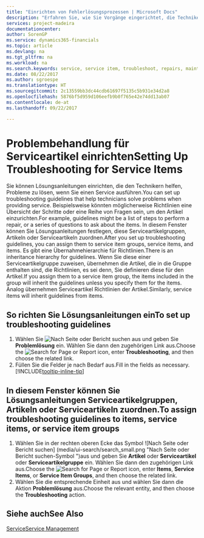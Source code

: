 ```yaml
---
title: "Einrichten von Fehlerlösungsprozessen | Microsoft Docs"
description: "Erfahren Sie, wie Sie Vorgänge eingerichtet, die Techniker helfen, Probleme bei Serviceartikeln zu identifizieren und zu bearbeiten."
services: project-madeira
documentationcenter: 
author: SorenGP
ms.service: dynamics365-financials
ms.topic: article
ms.devlang: na
ms.tgt_pltfrm: na
ms.workload: na
ms.search.keywords: service, service item, troubleshoot, repairs, maintenance
ms.date: 08/22/2017
ms.author: sgroespe
ms.translationtype: HT
ms.sourcegitcommit: 2c13559bb3dc44cdb61697f5135c5b931e34d2a8
ms.openlocfilehash: 5876bf5d959d106eefb9b0f765e42e74dd13ab07
ms.contentlocale: de-at
ms.lasthandoff: 09/22/2017

---
```


# <a name="setting-up-troubleshooting-for-service-items"></a><span data-ttu-id="f9b6a-103">Problembehandlung für Serviceartikel einrichten</span><span class="sxs-lookup"><span data-stu-id="f9b6a-103">Setting Up Troubleshooting for Service Items</span></span>
<span data-ttu-id="f9b6a-104">Sie können Lösungsanleitungen einrichten, die den Technikern helfen, Probleme zu lösen, wenn Sie einen Service ausführen.</span><span class="sxs-lookup"><span data-stu-id="f9b6a-104">You can set up troubleshooting guidelines that help technicians solve problems when providing service.</span></span> <span data-ttu-id="f9b6a-105">Beispielsweise könnten möglicherweise Richtlinien eine Übersicht der Schritte oder eine Reihe von Fragen sein, um den Artikel einzurichten.</span><span class="sxs-lookup"><span data-stu-id="f9b6a-105">For example, guidelines might be a list of steps to perform a repair, or a series of questions to ask about the items.</span></span> <span data-ttu-id="f9b6a-106">In diesem Fenster können Sie Lösungsanleitungen festlegen, diese Serviceartikelgruppen, Artikeln oder Serviceartikeln zuordnen.</span><span class="sxs-lookup"><span data-stu-id="f9b6a-106">After you set up troubleshooting guidelines, you can assign them to service item groups, service items, and items.</span></span> <span data-ttu-id="f9b6a-107">Es gibt eine Übernahmehierarchie für Richtlinien.</span><span class="sxs-lookup"><span data-stu-id="f9b6a-107">There is an inheritance hierarchy for guidelines.</span></span> <span data-ttu-id="f9b6a-108">Wenn Sie diese einer Serviceartikelgruppe zuweisen, übernehmen die Artikel, die in die Gruppe enthalten sind, die Richtlinien, es sei denn, Sie definieren diese für den Artikel.</span><span class="sxs-lookup"><span data-stu-id="f9b6a-108">If you assign them to a service item group, the items included in the group will inherit the guidelines unless you specify them for the items.</span></span> <span data-ttu-id="f9b6a-109">Analog übernehmen Serviceartikel Richtlinien der Artikel.</span><span class="sxs-lookup"><span data-stu-id="f9b6a-109">Similarly, service items will inherit guidelines from items.</span></span>  

## <a name="to-set-up-troubleshooting-guidelines"></a><span data-ttu-id="f9b6a-110">So richten Sie Lösungsanleitungen ein</span><span class="sxs-lookup"><span data-stu-id="f9b6a-110">To set up troubleshooting guidelines</span></span>
1. <span data-ttu-id="f9b6a-111">Wählen Sie ![Nach Seite oder Bericht suchen](media/ui-search/search_small.png "Symbol nach Seite oder Bericht suchen") aus und geben Sie **Problemlösung** ein. Wählen Sie dann den zugehörigen Link aus.</span><span class="sxs-lookup"><span data-stu-id="f9b6a-111">Choose the ![Search for Page or Report](media/ui-search/search_small.png "Search for Page or Report icon") icon, enter **Troubleshooting**, and then choose the related link.</span></span>  
2. <span data-ttu-id="f9b6a-112">Füllen Sie die Felder je nach Bedarf aus.</span><span class="sxs-lookup"><span data-stu-id="f9b6a-112">Fill in the fields as necessary.</span></span> [!INCLUDE[tooltip-inline-tip](includes/tooltip-inline-tip_md.md)]  

## <a name="to-assign-troubleshooting-guidelines-to-items-service-items-or-service-item-groups"></a><span data-ttu-id="f9b6a-113">In diesem Fenster können Sie Lösungsanleitungen Serviceartikelgruppen, Artikeln oder Serviceartikeln zuordnen.</span><span class="sxs-lookup"><span data-stu-id="f9b6a-113">To assign troubleshooting guidelines to items, service items, or service item groups</span></span>
1. <span data-ttu-id="f9b6a-114">Wählen Sie in der rechten oberen Ecke das Symbol ![Nach Seite oder Bericht suchen] (media/ui-search/search_small.png "Nach Seite oder Bericht suchen-Symbol ")aus und geben Sie **Artikel** oder **Serviceartikel** oder **Serviceartikelgruppe** ein. Wählen Sie dann den zugehörigen Link aus.</span><span class="sxs-lookup"><span data-stu-id="f9b6a-114">Choose the ![Search for Page or Report](media/ui-search/search_small.png "Search for Page or Report icon") icon, enter **Items**, **Service Items**, or **Service Item Groups**, and then choose the related link.</span></span>  
2. <span data-ttu-id="f9b6a-115">Wählen Sie die entsprechende Einheit aus und wählen Sie dann die Aktion **Problemlösung** aus.</span><span class="sxs-lookup"><span data-stu-id="f9b6a-115">Choose the relevant entity, and then choose the **Troubleshooting** action.</span></span>  

## <a name="see-also"></a><span data-ttu-id="f9b6a-116">Siehe auch</span><span class="sxs-lookup"><span data-stu-id="f9b6a-116">See Also</span></span>
[<span data-ttu-id="f9b6a-117">Service</span><span class="sxs-lookup"><span data-stu-id="f9b6a-117">Service Management</span></span>](service-service.md)
